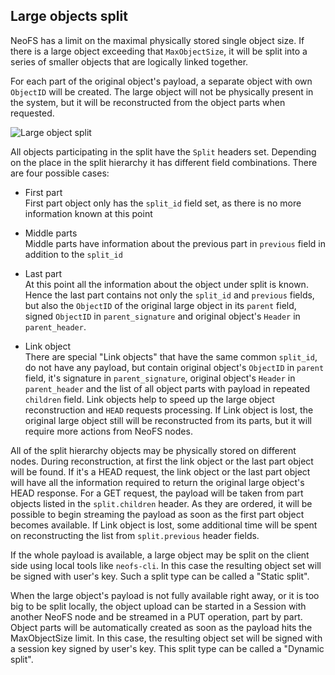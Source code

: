 ## Large objects split

NeoFS has a limit on the maximal physically stored single object size. If there is a large object exceeding that `MaxObjectSize`, it will be split into a series of smaller objects that are logically linked together.

For each part of the original object's payload, a separate object with own `ObjectID` will be created. The large object will not be physically present in the system, but it will be reconstructed from the object parts when requested.

![Large object split](pic/object_split_all)

All objects participating in the split have the `Split` headers set. Depending on the place in the split hierarchy it has different field combinations. There are four possible cases:

* First part \
  First part object only has the `split_id` field set, as there is no more information known at this point

* Middle parts \
  Middle parts have information about the previous part in `previous` field in addition to the `split_id`

* Last part \
  At this point all the information about the object under split is known. Hence the last part contains not only the `split_id` and `previous` fields, but also the `ObjectID` of the original large object in its `parent` field, signed `ObjectID` in `parent_signature` and original object's `Header` in `parent_header`.

* Link object \
  There are special "Link objects" that have the same common `split_id`, do not have any payload, but contain original object's `ObjectID` in `parent` field, it's signature in `parent_signature`, original object's `Header` in `parent_header` and the list of all object parts with payload in repeated `children` field. Link objects help to speed up the large object reconstruction and `HEAD` requests processing. If Link object is lost, the original large object still will be reconstructed from its parts, but it will require more actions from NeoFS nodes.

All of the split hierarchy objects may be physically stored on different nodes. During reconstruction, at first the link object or the last part object will be found. If it's a HEAD request, the link object or the last part object will have all the information required to return the original large object's HEAD response. For a GET request, the payload will be taken from part objects listed in the `split.children` header. As they are ordered, it will be possible to begin streaming the payload as soon as the first part object becomes available. If Link object is lost, some additional time will be spent on reconstructing the list from `split.previous` header fields.

If the whole payload is available, a large object may be split on the client side using local tools like `neofs-cli`. In this case the resulting object set will be signed with user's key. Such a split type can be called a "Static split".

When the large object's payload is not fully available right away, or it is too big to be split locally, the object upload can be started in a Session with another NeoFS node and be streamed in a PUT operation, part by part. Object parts will be automatically created as soon as the payload hits the MaxObjectSize limit. In this case, the resulting object set will be signed with a session key signed by user's key. This split type can be called a "Dynamic split".
